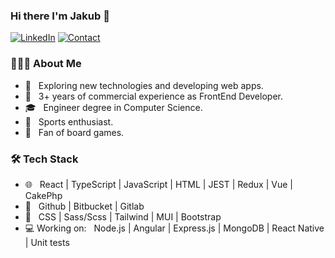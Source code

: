 ### Hi there I'm Jakub :punch:

[![LinkedIn](https://img.shields.io/static/v1?label=LinekdIn&message=%20&color=blue&logo=linkedin&style=flat-square&logoColor=white)](https://www.linkedin.com/in/jakub-otr%C4%99ba-028715185//)
[![Contact](https://img.shields.io/static/v1?label=Contact&message=%20&color=green&logo=gmail&style=flat-square&logoColor=white)](mailto:jakub.otreba1@gmail.com)
  
  
<h3> 👨🏻‍💻 About Me </h3>

- 🤔 &nbsp; Exploring new technologies and developing web apps.
- :office: &nbsp; 3+ years of commercial experience as FrontEnd Developer.
- :mortar_board: &nbsp; Engineer degree in Computer Science.
- :muscle: &nbsp; Sports enthusiast.
- :game_die: &nbsp; Fan of board games.


<h3>🛠 Tech Stack</h3>

- 🌐 &nbsp; React | TypeScript | JavaScript | HTML | JEST | Redux | Vue | CakePhp
- 🔧 &nbsp; Github | Bitbucket | Gitlab
- :art: &nbsp; CSS | Sass/Scss | Tailwind | MUI | Bootstrap 
- :computer: Working on: &nbsp;  Node.js | Angular | Express.js | MongoDB | React Native | Unit tests
